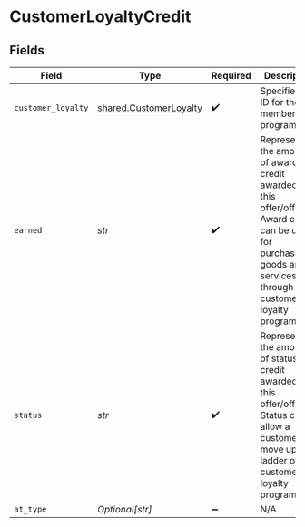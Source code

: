 # CustomerLoyaltyCredit


## Fields

| Field                                                                                                                                                                 | Type                                                                                                                                                                  | Required                                                                                                                                                              | Description                                                                                                                                                           | Example                                                                                                                                                               |
| --------------------------------------------------------------------------------------------------------------------------------------------------------------------- | --------------------------------------------------------------------------------------------------------------------------------------------------------------------- | --------------------------------------------------------------------------------------------------------------------------------------------------------------------- | --------------------------------------------------------------------------------------------------------------------------------------------------------------------- | --------------------------------------------------------------------------------------------------------------------------------------------------------------------- |
| `customer_loyalty`                                                                                                                                                    | [shared.CustomerLoyalty](../../models/shared/customerloyalty.md)                                                                                                      | :heavy_check_mark:                                                                                                                                                    | Specifies the ID for the membership program.                                                                                                                          |                                                                                                                                                                       |
| `earned`                                                                                                                                                              | *str*                                                                                                                                                                 | :heavy_check_mark:                                                                                                                                                    | Represents the amount of award credit awarded for this offer\/offering. Award credit can be used for purchasing goods and services through a customer loyalty program | 500                                                                                                                                                                   |
| `status`                                                                                                                                                              | *str*                                                                                                                                                                 | :heavy_check_mark:                                                                                                                                                    | Represents the amount of status credit awarded for this offer\/offering. Status credit allow a customer to move up the ladder of a customer loyalty program           | gold                                                                                                                                                                  |
| `at_type`                                                                                                                                                             | *Optional[str]*                                                                                                                                                       | :heavy_minus_sign:                                                                                                                                                    | N/A                                                                                                                                                                   | CustomerLoyaltyCredit                                                                                                                                                 |